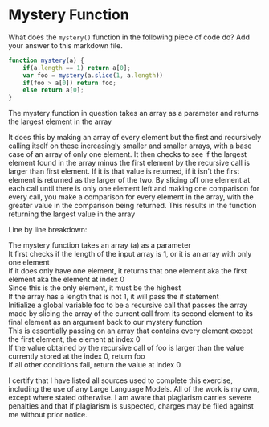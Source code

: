 # Mystery Function

What does the `mystery()` function in the following piece of code do? Add your
answer to this markdown file.

```javascript
function mystery(a) {
    if(a.length == 1) return a[0];
    var foo = mystery(a.slice(1, a.length))
    if(foo > a[0]) return foo;
    else return a[0];
}
```

The mystery function in question takes an array as a parameter and returns the largest element in the array  

It does this by making an array of every element but the first and recursively calling itself on these increasingly smaller and smaller arrays, with a base case of an array of only one element. It then checks to see if the largest element found in the array minus the first element by the recursive call is larger than first element. If it is that value is returned, if it isn't the first element is returned as the larger of the two. By slicing off one element at each call until there is only one element left and making one comparison for every call, you make a comparison for every element in the array, with the greater value in the comparison being returned. This results in the function returning the largest value in the array  

Line by line breakdown:  

The mystery function takes an array (a) as a parameter  
It first checks if the length of the input array is 1, or it is an array with only one element  
    If it does only have one element, it returns that one element aka the first element aka the element at index 0  
    Since this is the only element, it must be the highest  
If the array has a length that is not 1, it will pass the if statement  
Initialize a global variable foo to be a recursive call that passes the array made by slicing the array of the current call from its second element to its final element as an argument back to our mystery function  
This is essentially passing on an array that contains every element except the first element, the element at index 0  
If the value obtained by the recursive call of foo is larger than the value currently stored at the index 0, return foo  
If all other conditions fail, return the value at index 0  


I certify that I have listed all sources used to complete this exercise, including the use of any Large Language Models. All of the work is my own, except where stated otherwise. I am aware that plagiarism carries severe penalties and that if plagiarism is suspected, charges may be filed against me without prior notice.
